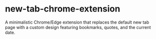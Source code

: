 # new-tab-chrome-extension
A minimalistic Chrome/Edge extension that replaces the default new tab page with a custom design featuring bookmarks, quotes, and the current date.
